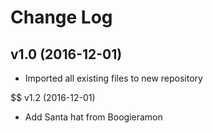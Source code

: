 # Change Log

## v1.0 (2016-12-01)

- Imported all existing files to new repository

$$ v1.2 (2016-12-01)

- Add Santa hat from Boogieramon